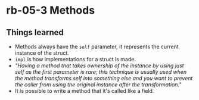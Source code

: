 # rb-05-3 Methods

## Things learned

- Methods always have the `self` parameter, it represents
  the current instance of the struct.
- `impl` is how implementations for a struct is made.
- _"Having a method that takes ownership of the instance by
  using just self as the first parameter is rare; this technique
  is usually used when the method transforms self into something
  else and you want to prevent the caller from using the original
  instance after the transformation."_
- It is possible to write a method that it's called like a
  field.

